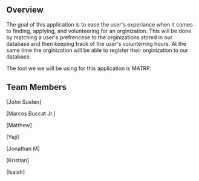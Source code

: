 
## Overview

The goal of this application is to ease the user's experiance when it comes to finding, applying, and volunteering for an orginization. This will be done by matching a user's prefrencese to the orginizations stored in our database and then keeping track of the user's volunterring hours. At the same time the orginization will be able to register their orginization to our database. 

The tool we we will be using for this application is MATRP.


## Team Members

[John Suelen] 

[Marcos Buccat Jr.]

[Matthew]

[Yeji]

[Jonathan M]

[Kristian]

[Isaiah]

